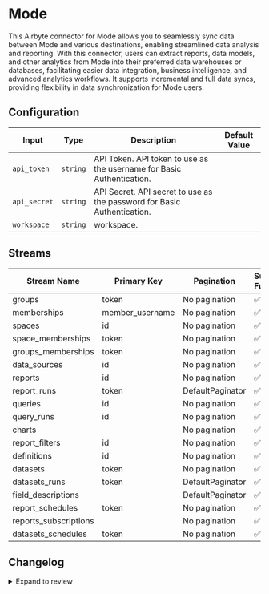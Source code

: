 # Mode
This Airbyte connector for Mode allows you to seamlessly sync data between Mode and various destinations, enabling streamlined data analysis and reporting. With this connector, users can extract reports, data models, and other analytics from Mode into their preferred data warehouses or databases, facilitating easier data integration, business intelligence, and advanced analytics workflows. It supports incremental and full data syncs, providing flexibility in data synchronization for Mode users.

## Configuration

| Input | Type | Description | Default Value |
|-------|------|-------------|---------------|
| `api_token` | `string` | API Token. API token to use as the username for Basic Authentication. |  |
| `api_secret` | `string` | API Secret. API secret to use as the password for Basic Authentication. |  |
| `workspace` | `string` | workspace.  |  |

## Streams
| Stream Name | Primary Key | Pagination | Supports Full Sync | Supports Incremental |
|-------------|-------------|------------|---------------------|----------------------|
| groups | token | No pagination | ✅ |  ❌  |
| memberships | member_username | No pagination | ✅ |  ❌  |
| spaces | id | No pagination | ✅ |  ❌  |
| space_memberships | token | No pagination | ✅ |  ❌  |
| groups_memberships | token | No pagination | ✅ |  ❌  |
| data_sources | id | No pagination | ✅ |  ❌  |
| reports | id | No pagination | ✅ |  ❌  |
| report_runs | token | DefaultPaginator | ✅ |  ❌  |
| queries | id | No pagination | ✅ |  ❌  |
| query_runs | id | No pagination | ✅ |  ❌  |
| charts |  | No pagination | ✅ |  ❌  |
| report_filters | id | No pagination | ✅ |  ❌  |
| definitions | id | No pagination | ✅ |  ❌  |
| datasets | token | No pagination | ✅ |  ❌  |
| datasets_runs | token | DefaultPaginator | ✅ |  ❌  |
| field_descriptions |  | DefaultPaginator | ✅ |  ❌  |
| report_schedules | token | No pagination | ✅ |  ❌  |
| reports_subscriptions |  | No pagination | ✅ |  ❌  |
| datasets_schedules | token | No pagination | ✅ |  ❌  |

## Changelog

<details>
  <summary>Expand to review</summary>

| Version          | Date              | Pull Request | Subject        |
|------------------|-------------------|--------------|----------------|
| 0.0.14 | 2025-03-01 | [54744](https://github.com/airbytehq/airbyte/pull/54744) | Update dependencies |
| 0.0.13 | 2025-02-22 | [54332](https://github.com/airbytehq/airbyte/pull/54332) | Update dependencies |
| 0.0.12 | 2025-02-15 | [53834](https://github.com/airbytehq/airbyte/pull/53834) | Update dependencies |
| 0.0.11 | 2025-02-08 | [53272](https://github.com/airbytehq/airbyte/pull/53272) | Update dependencies |
| 0.0.10 | 2025-02-01 | [52765](https://github.com/airbytehq/airbyte/pull/52765) | Update dependencies |
| 0.0.9 | 2025-01-25 | [52276](https://github.com/airbytehq/airbyte/pull/52276) | Update dependencies |
| 0.0.8 | 2025-01-18 | [51839](https://github.com/airbytehq/airbyte/pull/51839) | Update dependencies |
| 0.0.7 | 2025-01-11 | [51162](https://github.com/airbytehq/airbyte/pull/51162) | Update dependencies |
| 0.0.6 | 2024-12-28 | [50652](https://github.com/airbytehq/airbyte/pull/50652) | Update dependencies |
| 0.0.5 | 2024-12-21 | [50131](https://github.com/airbytehq/airbyte/pull/50131) | Update dependencies |
| 0.0.4 | 2024-12-14 | [49620](https://github.com/airbytehq/airbyte/pull/49620) | Update dependencies |
| 0.0.3 | 2024-12-12 | [48997](https://github.com/airbytehq/airbyte/pull/48997) | Update dependencies |
| 0.0.2 | 2024-11-04 | [47868](https://github.com/airbytehq/airbyte/pull/47868) | Update dependencies |
| 0.0.1 | 2024-10-12 | | Initial release by [@parthiv11](https://github.com/parthiv11) via Connector Builder |

</details>
